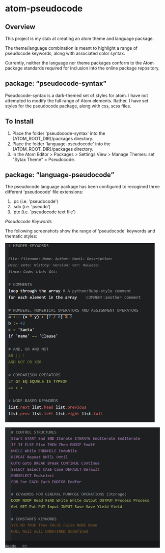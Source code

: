 # atom-pseudocode

## Overview

This project is my stab at creating an atom theme and language package.

The theme/language combination is meant to highlight a range of pseudocode keywords, along with associated color syntax.

Currently, neither the language nor theme packages conform to the Atom package standards required  for inclusion into the online package repository.

## package: <q>pseudocode-syntax</q>

Pseudocode-syntax is a dark-themed set of styles for atom. I have not attempted to modify the full range of Atom elements. Rather, I have set styles for the pseudocode package, along with css, scss files.

## To Install

1. Place the folder 'pseudocode-syntax' into the \{ATOM_ROOT_DIR\}/packages directory.
2. Place the folder 'language-pseudocode' into the \{ATOM_ROOT_DIR\}/packages directory.
3. In the Atom Editor > Packages > Settings View > Manage Themes: set "Sytax Theme" = Pseudocode.

## package: <q>language-pseudocode</q>

The pseudocode language package has been configured to recogined three different 'pseudocode' file extensions:<br>
1. .pc (i.e. 'pseudocode')<br>
2. .sdo (i.e. 'pseudo')<br>
3. .ptx (i.e. 'pseudocode text file')<br>

*Pseudocode Keywords*

The following screenshots show the range of 'pseudocode' keywords and thematic styles:

![Image of pseudocode keywords](https://github.com/guywhorley/atom-pseudocode/blob/master/assets/atom1.PNG)

![Image of pseudocode keywords](https://github.com/guywhorley/atom-pseudocode/blob/master/assets/atom2.PNG)
